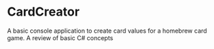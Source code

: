 # CardCreator
A basic console application to create card values for a homebrew card game.  A review of basic C# concepts
